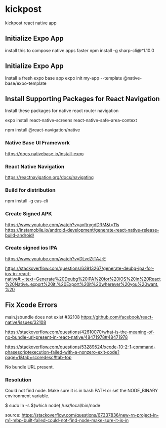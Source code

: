 # kickpost
kickpost react native app

## Initialize Expo App
install this to compose native apps faster
npm install -g sharp-cli@^1.10.0

## Initialize Expo App
Install a fresh expo base app
expo init my-app --template @native-base/expo-template

## Install Supporting Packages for React Navigation
Install these packages for native react router navigation

expo install react-native-screens react-native-safe-area-context

npm install @react-navigation/native


### Native Base UI Framework
https://docs.nativebase.io/install-expo


### React Native Navigation
https://reactnavigation.org/docs/navigating


### Build for distribution
npm install -g eas-cli


### Create Signed APK
https://www.youtube.com/watch?v=avftrygdDRM&t=11s
https://instamobile.io/android-development/generate-react-native-release-build-android/


### Create signed ios IPA
https://www.youtube.com/watch?v=DLvdZtTAJrE

https://stackoverflow.com/questions/63913267/generate-deubg-ipa-for-ios-in-react-native#:~:text=Generate%20Deubg%20IPA%20for%20iOS%20in%20React%20Native.,export%20it.%20Export%20it%20wherever%20you%20want.%20



## Fix Xcode Errors

main.jsbundle does not exist #32108
https://github.com/facebook/react-native/issues/32108

https://stackoverflow.com/questions/42610070/what-is-the-meaning-of-no-bundle-url-present-in-react-native/48471978#48471978

https://stackoverflow.com/questions/53289524/xcode-10-2-1-command-phasescriptexecution-failed-with-a-nonzero-exit-code?page=1&tab=scoredesc#tab-top

No bundle URL present.

### Resolution

Could not find node. Make sure it is in bash PATH or set the NODE_BINARY environment variable.

$ sudo ln -s $(which node) /usr/local/bin/node

source: https://stackoverflow.com/questions/67337836/new-rn-project-in-m1-mbp-built-failed-could-not-find-node-make-sure-it-is-in